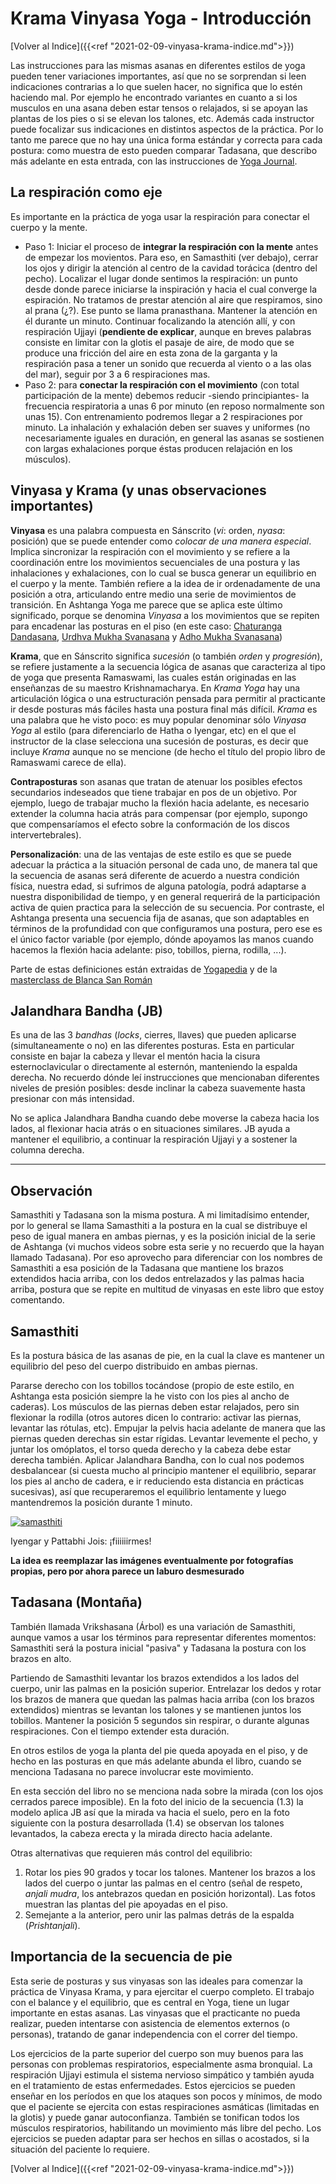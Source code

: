 # Krama Vinyasa Yoga - Introducción


[Volver al Indice]({{<ref "2021-02-09-vinyasa-krama-indice.md">}})

Las instrucciones para las mismas asanas en diferentes estilos de yoga
pueden tener variaciones importantes, así que no se sorprendan si leen
indicaciones contrarias a lo que suelen hacer, no significa que lo estén
haciendo mal. Por ejemplo he encontrado variantes en cuanto a si los
musculos en una asana deben estar tensos o relajados, si se apoyan las
plantas de los pies o si se elevan los talones, etc. Además cada
instructor puede focalizar sus indicaciones en distintos aspectos de la
práctica. Por lo tanto me parece que no hay una única forma estándar y
correcta para cada postura: como muestra de esto pueden comparar
Tadasana, que describo más adelante en esta entrada, con las
instrucciones de [Yoga
Journal](https://www.yogajournal.com/poses/mountain-pose/).

## La respiración como eje

Es importante en la práctica de yoga usar la respiración para conectar
el cuerpo y la mente.

-   Paso 1: Iniciar el proceso de **integrar la respiración con la
    mente** antes de empezar los movientos. Para eso, en Samasthiti (ver
    debajo), cerrar los ojos y dirigir la atención al centro de la
    cavidad torácica (dentro del pecho). Localizar el lugar donde
    sentimos la respiración: un punto desde donde parece iniciarse la
    inspiración y hacia el cual converge la espiración. No tratamos de
    prestar atención al aire que respiramos, sino al prana (¿?). Ese
    punto se llama pranasthana. Mantener la atención en él durante un
    minuto. Continuar focalizando la atención allí, y con respiración
    Ujjayi (**pendiente de explicar**, aunque en breves palabras
    consiste en limitar con la glotis el pasaje de aire, de modo que se
    produce una fricción del aire en esta zona de la garganta y la
    respiración pasa a tener un sonido que recuerda al viento o a las
    olas del mar), seguir por 3 a 6 respiraciones mas.
-   Paso 2: para **conectar la respiración con el movimiento** (con
    total participación de la mente) debemos reducir -siendo
    principiantes- la frecuencia respiratoria a unas 6 por minuto (en
    reposo normalmente son unas 15). Con entrenamiento podremos llegar a
    2 respiraciones por minuto. La inhalación y exhalación deben ser
    suaves y uniformes (no necesariamente iguales en duración, en
    general las asanas se sostienen con largas exhalaciones porque éstas
    producen relajación en los músculos).

## Vinyasa y Krama (y unas observaciones importantes)

**Vinyasa** es una palabra compuesta en Sánscrito (*vi*: orden, *nyasa*:
posición) que se puede entender como *colocar de una manera especial*.
Implica sincronizar la respiración con el movimiento y se refiere a la
coordinación entre los movimientos secuenciales de una postura y las
inhalaciones y exhalaciones, con lo cual se busca generar un equilibrio
en el cuerpo y la mente. También refiere a la idea de ir ordenadamente
de una posición a otra, articulando entre medio una serie de movimientos
de transición. En Ashtanga Yoga me parece que se aplica este último
significado, porque se denomina *Vinyasa* a los movimientos que se
repiten para encadenar las posturas en el piso (en este caso:
[Chaturanga
Dandasana](https://www.tummee.com/yoga-poses/four-limbed-staff-pose),
[Urdhva Mukha
Svanasana](https://www.tummee.com/yoga-poses/urdhva-mukha-svanasana) y
[Adho Mukha
Svanasana](https://www.tummee.com/yoga-poses/downward-facing-dog-pose))

**Krama**, que en Sánscrito significa *sucesión* (o también *orden* y
*progresión*), se refiere justamente a la secuencia lógica de asanas que
caracteriza al tipo de yoga que presenta Ramaswami, las cuales están
originadas en las enseñanzas de su maestro Krishnamacharya. En *Krama
Yoga* hay una articulación lógica o una estructuración pensada para
permitir al practicante ir desde posturas más fáciles hasta una postura
final más difícil. *Krama* es una palabra que he visto poco: es muy
popular denominar sólo *Vinyasa Yoga* al estilo (para diferenciarlo de
Hatha o Iyengar, etc) en el que el instructor de la clase selecciona una
sucesión de posturas, es decir que incluye *Krama* aunque no se mencione
(de hecho el título del propio libro de Ramaswami carece de ella).

**Contraposturas** son asanas que tratan de atenuar los posibles efectos
secundarios indeseados que tiene trabajar en pos de un objetivo. Por
ejemplo, luego de trabajar mucho la flexión hacia adelante, es necesario
extender la columna hacia atrás para compensar (por ejemplo, supongo que
compensaríamos el efecto sobre la conformación de los discos
intervertebrales).

**Personalización**: una de las ventajas de este estilo es que se puede
adecuar la práctica a la situación personal de cada uno, de manera tal
que la secuencia de asanas será diferente de acuerdo a nuestra condición
física, nuestra edad, si sufrimos de alguna patología, podrá adaptarse a
nuestra disponibilidad de tiempo, y en general requerirá de la
participación activa de quien practica para la selección de su
secuencia. Por contraste, el Ashtanga presenta una secuencia fija de
asanas, que son adaptables en términos de la profundidad con que
configuramos una postura, pero ese es el único factor variable (por
ejemplo, dónde apoyamos las manos cuando hacemos la flexión hacia
adelante: piso, tobillos, pierna, rodilla, \...).

Parte de estas definiciones están extraidas de
[Yogapedia](https://www.yogapedia.com/definition/5035/vinyasa) y de la
[masterclass de Blanca San
Román](https://www.youtube.com/watch?v=sCjvxF6gHSY)

## Jalandhara Bandha (JB)

Es una de las 3 *bandhas* (*locks*, cierres, llaves) que pueden
aplicarse (simultaneamente o no) en las diferentes posturas. Esta en
particular consiste en bajar la cabeza y llevar el mentón hacia la
cisura esternoclavicular o directamente al esternón, manteniendo la
espalda derecha. No recuerdo dónde leí instrucciones que mencionaban
diferentes niveles de presión posibles: desde inclinar la cabeza
suavemente hasta presionar con más intensidad.

No se aplica Jalandhara Bandha cuando debe moverse la cabeza hacia los
lados, al flexionar hacia atrás o en situaciones similares. JB ayuda a
mantener el equilibrio, a continuar la respiración Ujjayi y a sostener
la columna derecha.

------------------------------------------------------------------------

## Observación

Samasthiti y Tadasana son la misma postura. A mi limitadísimo entender,
por lo general se llama Samasthiti a la postura en la cual se distribuye
el peso de igual manera en ambas piernas, y es la posición inicial de la
serie de Ashtanga (vi muchos videos sobre esta serie y no recuerdo que
la hayan llamado Tadasana). Por eso aprovecho para diferenciar con los
nombres de Samasthiti a esa posición de la Tadasana que mantiene los
brazos extendidos hacia arriba, con los dedos entrelazados y las palmas
hacia arriba, postura que se repite en multitud de vinyasas en este
libro que estoy comentando.

## Samasthiti

Es la postura básica de las asanas de pie, en la cual la clave es
mantener un equilibrio del peso del cuerpo distribuido en ambas piernas.

Pararse derecho con los tobillos tocándose (propio de este estilo, en
Ashtanga esta posición siempre la he visto con los pies al ancho de
caderas). Los músculos de las piernas deben estar relajados, pero sin
flexionar la rodilla (otros autores dicen lo contrario: activar las
piernas, levantar las rótulas, etc). Empujar la pelvis hacia adelante de
manera que las piernas queden derechas sin estar rígidas. Levantar
levemente el pecho, y juntar los omóplatos, el torso queda derecho y la
cabeza debe estar derecha también. Aplicar Jalandhara Bandha, con lo
cual nos podemos desbalancear (si cuesta mucho al principio mantener el
equilibrio, separar los pies al ancho de cadera, e ir reduciendo esta
distancia en prácticas sucesivas), así que recuperaremos el equilibrio
lentamente y luego mantendremos la posición durante 1 minuto.

[![samasthiti](https://tinyurl.com/ml6yf054)](https://tinyurl.com/ml6yf054)

Iyengar y Pattabhi Jois: ¡fiiiiiirmes!

**La idea es reemplazar las imágenes eventualmente por fotografías
propias, pero por ahora parece un laburo desmesurado**

## Tadasana (Montaña)

También llamada Vrikshasana (Árbol) es una variación de Samasthiti,
aunque vamos a usar los términos para representar diferentes momentos:
Samasthiti será la postura inicial \"pasiva\" y Tadasana la postura con
los brazos en alto.

Partiendo de Samasthiti levantar los brazos extendidos a los lados del
cuerpo, unir las palmas en la posición superior. Entrelazar los dedos y
rotar los brazos de manera que quedan las palmas hacia arriba (con los
brazos extendidos) mientras se levantan los talones y se mantienen
juntos los tobillos. Mantener la posición 5 segundos sin respirar, o
durante algunas respiraciones. Con el tiempo extender esta duración.

En otros estilos de yoga la planta del pie queda apoyada en el piso, y
de hecho en las posturas en que más adelante abunda el libro, cuando se
menciona Tadasana no parece involucrar este movimiento.

En esta sección del libro no se menciona nada sobre la mirada (con los
ojos cerrados parece imposible). En la foto del inicio de la secuencia
(1.3) la modelo aplica JB así que la mirada va hacia el suelo, pero en
la foto siguiente con la postura desarrollada (1.4) se observan los
talones levantados, la cabeza erecta y la mirada directo hacia adelante.

Otras alternativas que requieren más control del equilibrio:

1.  Rotar los pies 90 grados y tocar los talones. Mantener los brazos a
    los lados del cuerpo o juntar las palmas en el centro (señal de
    respeto, *anjali mudra*, los antebrazos quedan en posición
    horizontal). Las fotos muestran las plantas del pie apoyadas en el
    piso.
2.  Semejante a la anterior, pero unir las palmas detrás de la espalda
    (*Prishtanjali*).

## Importancia de la secuencia de pie

Esta serie de posturas y sus vinyasas son las ideales para comenzar la
práctica de Vinyasa Krama, y para ejercitar el cuerpo completo. El
trabajo con el balance y el equilibrio, que es central en Yoga, tiene un
lugar importante en estas asanas. Las vinyasas que el practicante no
pueda realizar, pueden intentarse con asistencia de elementos externos
(o personas), tratando de ganar independencia con el correr del tiempo.

Los ejercicios de la parte superior del cuerpo son muy buenos para las
personas con problemas respiratorios, especialmente asma bronquial. La
respiración Ujjayi estimula el sistema nervioso simpático y también
ayuda en el tratamiento de estas enfermedades. Estos ejercicios se
pueden enseñar en los períodos en que los ataques son pocos y mínimos,
de modo que el paciente se ejercita con estas respiraciones asmáticas
(limitadas en la glotis) y puede ganar autoconfianza. También se
tonifican todos los músculos respiratorios, habilitando un movimiento
más libre del pecho. Los ejercicios se pueden adaptar para ser hechos en
sillas o acostados, si la situación del paciente lo requiere.

[Volver al Indice]({{<ref "2021-02-09-vinyasa-krama-indice.md">}})

